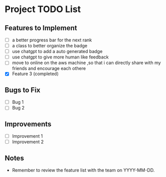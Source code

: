 # Project TODO List

## Features to Implement
- [ ] a better progress bar for the next rank 
- [ ] a class to better organize the badge
- [ ] use chatgpt to add a auto generated badge
- [ ] use chatgpt to give more human like feedback
- [ ] move to online on the aws machine ,so that i can directly share with my friends and encourage each othere 
- [x] Feature 3 (completed)

## Bugs to Fix
- [ ] Bug 1
- [ ] Bug 2

## Improvements
- [ ] Improvement 1
- [ ] Improvement 2

## Notes
- Remember to review the feature list with the team on YYYY-MM-DD.